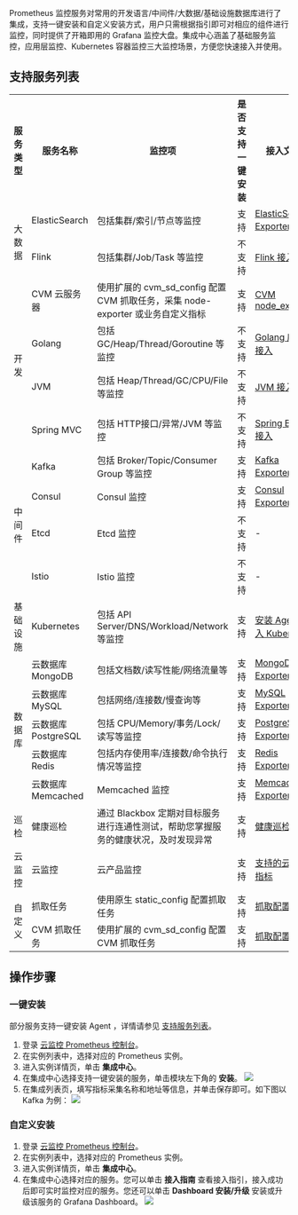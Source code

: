 Prometheus 监控服务对常用的开发语言/中间件/大数据/基础设施数据库进行了集成，支持一键安装和自定义安装方式，用户只需根据指引即可对相应的组件进行监控，同时提供了开箱即用的 Grafana 监控大盘。集成中心涵盖了基础服务监控，应用层监控、Kubernetes 容器监控三大监控场景，方便您快速接入并使用。
 
 
 ## 支持服务列表
 
 <table>
	<tr>
	<th>服务类型</th>
	<th>服务名称</th>
	<th>监控项</th>
	<th>是否支持一键安装</th>
	<th>接入文档</th>
	</tr>
	<tr>
		<td rowspan="2">大数据</td>
		<td>ElasticSearch</td>
	<td>包括集群/索引/节点等监控</td>
<td>支持</td>
			<td><a href="https://cloud.tencent.com/document/product/1416/56035">ElasticSearch Exporter 接入</a></td>
	</tr>
    <tr>
	    <td>Flink</td>
		<td>包括集群/Job/Task 等监控</td>
		<td>不支持</td>
		<td><a href="https://cloud.tencent.com/document/product/1416/56029">Flink 接入</a></td>
	</tr>
	<tr>
		<td rowspan="4">开发</td>
		<td>CVM 云服务器</td>
		<td>使用扩展的 cvm_sd_config 配置 CVM 抓取任务，采集 node-exporter 或业务自定义指标</td>
		<td>支持</td>
		<td><a href="https://cloud.tencent.com/document/product/1416/77865">CVM node_expoter</a></td>
	</tr>
		<tr>
		<td>Golang</td>
		<td>包括 GC/Heap/Thread/Goroutine 等监控</td>
		<td>不支持</td>
		<td><a href="https://cloud.tencent.com/document/product/1416/56033">Golang 应用接入</a></td>
	</tr>
	<tr>
		<td>JVM</td>
		<td>包括 Heap/Thread/GC/CPU/File 等监控</td>
		<td>不支持</td>
			<td><a href="https://cloud.tencent.com/document/product/1416/56032">JVM 接入</a></td>
	</tr>
	<tr>
		<td>Spring MVC</td>
		<td>包括 HTTP接口/异常/JVM 等监控</td>
			<td>不支持</td>
			<td><a href="https://cloud.tencent.com/document/product/1416/56031">Spring Boot 接入</a></td>
	</tr>
	<tr>
		<td rowspan="4">中间件</td>
		<td>Kafka</td>
		<td>包括 Broker/Topic/Consumer Group 等监控</td>
		<td>支持</td>
				<td><a href="https://cloud.tencent.com/document/product/1416/56036">Kafka Exporter 接入</a></td>
	</tr>
		<tr>
		<td>Consul</td>
		<td>Consul 监控</td>
		<td>支持</td>
				<td><a href="https://cloud.tencent.com/document/product/1416/59522">Consul Exporter 接入</a></td>
	</tr>
			<tr>
		<td>Etcd</td>
		<td>Etcd 监控</td>
		<td>不支持</td>
				<td>-</td>
	</tr>
			<tr>
		<td>Istio</td>
		<td>Istio 监控</td>
		<td>不支持</td>
				<td>-</td>
	</tr>
	<tr>
		<td>基础设施</td>
		<td>Kubernetes</td>
		<td>包括 API Server/DNS/Workload/Network 等监控</td>
		<td>支持</td>
						<td><a href="https://cloud.tencent.com/document/product/1416/56000">安装 Agent 接入 Kubernete</a></td>
</tr>
	<tr>
		<td rowspan="5">数据库</td>
		<td>云数据库 MongoDB</td>
		<td>包括文档数/读写性能/网络流量等</td>
		<td>支持</td>
<td><a href="https://cloud.tencent.com/document/product/1416/56037">MongoDB Exporter 接入</a></td>
</tr>
<tr>
		<td>云数据库 MySQL</td>
		<td>包括网络/连接数/慢查询等</td>
		<td>支持</td>
		<td><a href="https://cloud.tencent.com/document/product/1416/56041">MySQL Exporter 接入</a></td>
</tr>
<tr>
		<td>云数据库 PostgreSQL</td>
		<td>包括 CPU/Memory/事务/Lock/读写等监控</td>
			<td>支持</td>
		<td><a href="https://cloud.tencent.com/document/product/1416/56038">PostgreSQL Exporter 接入</a></td>
</tr>
<tr>
		<td>云数据库 Redis</td>
		<td>包括内存使用率/连接数/命令执行情况等监控</td>
		<td>支持</td>
				<td><a href="https://cloud.tencent.com/document/product/1416/56040">Redis Exporter 接入</a></td>
</tr>
<tr>
		<td>云数据库 Memcached</td>
	<td>Memcached 监控</td>
	<td>支持</td>
				<td><a href="https://cloud.tencent.com/document/product/1416/59523">Memcached Exporter 接入</a></td>
</tr>
<tr>
		<td>巡检</td>
		<td>健康巡检</td>
		<td>通过 Blackbox 定期对目标服务进行连通性测试，帮助您掌握服务的健康状况，及时发现异常</td>
			<td>支持</td>
<td><a href="https://cloud.tencent.com/document/product/1416/56551">健康巡检</a></td>
</tr>
<tr>
		<td >云监控</td>
		<td>云监控</td>
		<td>云产品监控</td>
			<td>支持</td>
<td><a href="https://cloud.tencent.com/document/product/1416/76388#.E6.94.AF.E6.8C.81.E7.9A.84.E4.BA.91.E4.BA.A7.E5.93.81.E6.8C.87.E6.A0.87"> 支持的云产品指标</a></td>
</tr>
<tr>
		<td rowspan="2">自定义</td>
		<td>抓取任务</td>
		<td>使用原生 static_config 配置抓取任务</td>
			<td>支持</td>
<td><a href="https://cloud.tencent.com/document/product/1416/55995"> 抓取配置说明</a></td>
</tr>
<tr>
		<td>CVM 抓取任务</td>
		<td>使用扩展的 cvm_sd_config 配置 CVM 抓取任务</td>
			<td>支持</td>
<td><a href="https://cloud.tencent.com/document/product/1416/55995"> 抓取配置说明</a></td>
</tr>
</table>



## 操作步骤
### 一键安装
部分服务支持一键安装 Agent ，详情请参见 [支持服务列表](https://cloud.tencent.com/document/product/1416/55782#list)。
1. 登录 [云监控 Prometheus 控制台](https://console.cloud.tencent.com/monitor/prometheus)。
2. 在实例列表中，选择对应的 Prometheus 实例。
3. 进入实例详情页，单击 **集成中心**。
4. 在集成中心选择支持一键安装的服务，单击模块左下角的 **安装**。
![](https://qcloudimg.tencent-cloud.cn/raw/54649e153275e65049461787f6050bb4.png)
5. 在集成列表页，填写指标采集名称和地址等信息，并单击保存即可。如下图以 Kafka 为例：
![](https://qcloudimg.tencent-cloud.cn/raw/eaf3bacfae9f6c8841667fb6ae746062.png)

### 自定义安装
1. 登录 [云监控 Prometheus 控制台](https://console.cloud.tencent.com/monitor/prometheus)。
2. 在实例列表中，选择对应的 Prometheus 实例。
3. 进入实例详情页，单击 **集成中心**。
4. 在集成中心选择对应的服务。您可以单击 **接入指南** 查看接入指引，接入成功后即可实时监控对应的服务。您还可以单击  **Dashboard 安装/升级** 安装或升级该服务的 Grafana Dashboard。
![](https://qcloudimg.tencent-cloud.cn/raw/7d1136b5da27869051f3fd10734c614a.png)
